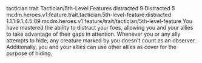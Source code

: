 <ability>
  <metadata>
    <class>tactician</class>
    <feature_type>trait</feature_type>
    <file_dpath>Tactician/5th-Level Features</file_dpath>
    <item_id>distracted</item_id>
    <item_index>9</item_index>
    <item_name>Distracted</item_name>
    <level>5</level>
    <scc>mcdm.heroes.v1:feature.trait.tactician.5th-level-feature:distracted</scc>
    <scdc>1.1.1:9.1.4.5:09</scdc>
    <source>mcdm.heroes.v1</source>
    <type>feature/trait/tactician/5th-level-feature</type>
  </metadata>
  <effects>
    <effect type="mundane">You have mastered the ability to distract your foes, allowing you and your allies to take advantage of their gaps in attention. Whenever you or any ally attempts to hide, any creature marked by you doesn&apos;t count as an observer. Additionally, you and your allies can use other allies as cover for the purpose of hiding.</effect>
  </effects>
</ability>
